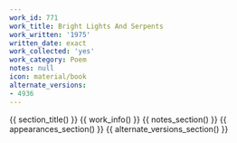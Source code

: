 ```yaml
---
work_id: 771
work_title: Bright Lights And Serpents
work_written: '1975'
written_date: exact
work_collected: 'yes'
work_category: Poem
notes: null
icon: material/book
alternate_versions:
- 4936
---
```


{{ section_title() }}
{{ work_info() }}
{{ notes_section() }}
{{ appearances_section() }}
{{ alternate_versions_section() }}